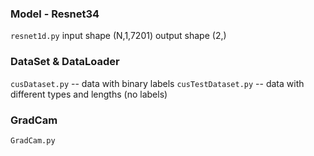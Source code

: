 ### Model - Resnet34

`resnet1d.py`
input shape (N,1,7201)
output shape (2,)

### DataSet & DataLoader
`cusDataset.py` -- data with binary labels
`cusTestDataset.py` -- data with different types and lengths (no labels)

### GradCam
`GradCam.py`
